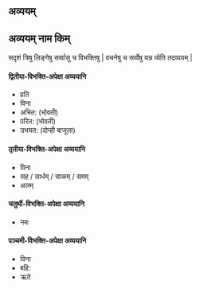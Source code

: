 
## अव्ययम्

## अव्ययम् नाम किम्
सदृशं त्रिषु लिङ्गेषु सर्व्वासु च विभक्तिषु | वचनेषु च सर्व्वेषु यन्न व्येति तदव्ययम् |

#### द्वितीया-विभक्ति-अपेक्षा अव्ययानि

- प्रति
- विना
- अभित: (भोवती)
- परित: (भोवती)
- उभयत: (दोन्ही बाजूला)

#### तृतीया-विभक्ति-अपेक्षा अव्ययानि

- विना
- सह / सार्धम् / साकम् / समम्
- अलम्


#### चतुर्थी-विभक्ति-अपेक्षा अव्ययानि

- नमः

#### पञ्चमी-विभक्ति-अपेक्षा अव्ययानि

- विना
- बहि:
- ऋते
